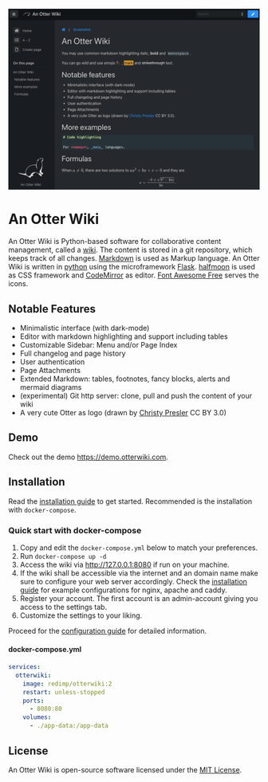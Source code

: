 ![](screenshot.png)

# An Otter Wiki

An Otter Wiki is Python-based software for collaborative content
management, called a [wiki](https://en.wikipedia.org/wiki/Wiki). The
content is stored in a git repository, which keeps track of all changes.
[Markdown](https://daringfireball.net/projects/markdown) is used as
Markup language. An Otter Wiki is written in [python](https://www.python.org/)
using the microframework [Flask](http://flask.pocoo.org/).
[halfmoon](https://www.gethalfmoon.com) is used as CSS framework
and [CodeMirror](https://codemirror.net/) as editor.
[Font Awesome Free](https://fontawesome.com/license/free) serves the icons.

## Notable Features

- Minimalistic interface (with dark-mode)
- Editor with markdown highlighting and support including tables
- Customizable Sidebar: Menu and/or Page Index
- Full changelog and page history
- User authentication
- Page Attachments
- Extended Markdown: tables, footnotes, fancy blocks, alerts and mermaid diagrams
- (experimental) Git http server: clone, pull and push the content of your wiki
- A very cute Otter as logo (drawn by [Christy Presler](http://christypresler.com/) CC BY 3.0)

## Demo

Check out the demo <https://demo.otterwiki.com>.

## Installation

Read the [installation guide](https://otterwiki.com/Installation) to get
started. Recommended is the installation with `docker-compose`.

### Quick start with docker-compose

1. Copy and edit the `docker-compose.yml` below to match your preferences.
2. Run `docker-compose up -d`
3. Access the wiki via http://127.0.0.1:8080 if run on your machine.
4. If the wiki shall be accessible via the internet and an domain name make sure to configure your web server accordingly. Check the [installation guide](https://otterwiki.com/Installation#reverse-proxy) for example configurations for nginx, apache and caddy.
5. Register your account. The first account is an admin-account giving you access to the settings tab.
6. Customize the settings to your liking.

Proceed for the [configuration guide](https://otterwiki.com/Configuration) for
detailed information.

#### docker-compose.yml

```yaml
services:
  otterwiki:
    image: redimp/otterwiki:2
    restart: unless-stopped
    ports:
      - 8080:80
    volumes:
      - ./app-data:/app-data
```

## License

An Otter Wiki is open-source software licensed under the [MIT License](LICENSE).

[modeline]: # ( vim: set fenc=utf-8 spell spl=en sts=4 et tw=72: )
